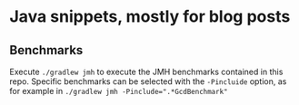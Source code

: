 # Java snippets, mostly for blog posts

## Benchmarks
Execute `./gradlew jmh` to execute the JMH benchmarks contained in this repo.
Specific benchmarks can be selected with the `-Pincluide` option, as for example in
`./gradlew jmh -Pinclude=".*GcdBenchmark"`